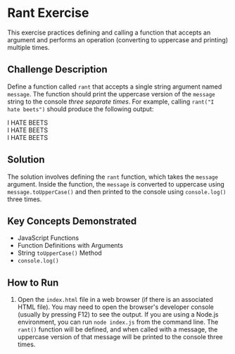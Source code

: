 # Rant Exercise

This exercise practices defining and calling a function that accepts an argument and performs an operation (converting to uppercase and printing) multiple times.

## Challenge Description

Define a function called `rant` that accepts a single string argument named `message`. The function should print the uppercase version of the `message` string to the console *three separate times*. For example, calling `rant("I hate beets")` should produce the following output:

I HATE BEETS\
I HATE BEETS\
I HATE BEETS

## Solution

The solution involves defining the `rant` function, which takes the `message` argument. Inside the function, the `message` is converted to uppercase using `message.toUpperCase()` and then printed to the console using `console.log()` three times.

## Key Concepts Demonstrated

*   JavaScript Functions
*   Function Definitions with Arguments
*   String `toUpperCase()` Method
*   `console.log()`

## How to Run

1.  Open the `index.html` file in a web browser (if there is an associated HTML file). You may need to open the browser's developer console (usually by pressing F12) to see the output. If you are using a Node.js environment, you can run `node index.js` from the command line. The `rant()` function will be defined, and when called with a message, the uppercase version of that message will be printed to the console three times.
